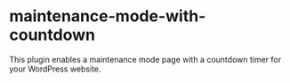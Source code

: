 # maintenance-mode-with-countdown
This plugin enables a maintenance mode page with a countdown timer for your WordPress website.

